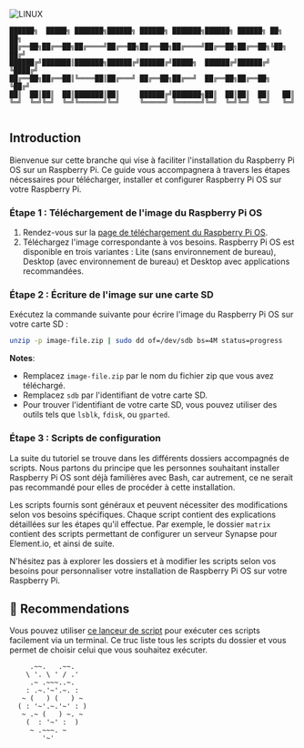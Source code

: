 ![LINUX](https://img.shields.io/badge/LINUX-yellow)

```
██████╗  █████╗ ███████╗██████╗ ██████╗ ███████╗██████╗ ██████╗ ██╗   ██╗
██╔══██╗██╔══██╗██╔════╝██╔══██╗██╔══██╗██╔════╝██╔══██╗██╔══██╗╚██╗ ██╔╝
██████╔╝███████║███████╗██████╔╝██████╔╝█████╗  ██████╔╝██████╔╝ ╚████╔╝ 
██╔══██╗██╔══██║╚════██║██╔═══╝ ██╔══██╗██╔══╝  ██╔══██╗██╔══██╗  ╚██╔╝  
██║  ██║██║  ██║███████║██║     ██████╔╝███████╗██║  ██║██║  ██║   ██║   
╚═╝  ╚═╝╚═╝  ╚═╝╚══════╝╚═╝     ╚═════╝ ╚══════╝╚═╝  ╚═╝╚═╝  ╚═╝   ╚═╝   
                                                                                                        
```

## Introduction

Bienvenue sur cette branche qui vise à faciliter l'installation du Raspberry Pi OS sur un Raspberry Pi. Ce guide vous accompagnera à travers les étapes nécessaires pour télécharger, installer et configurer Raspberry Pi OS sur votre Raspberry Pi.

### Étape 1 : Téléchargement de l'image du Raspberry Pi OS

1. Rendez-vous sur la [page de téléchargement du Raspberry Pi OS](https://www.raspberrypi.org/software/operating-systems/).
2. Téléchargez l'image correspondante à vos besoins. Raspberry Pi OS est disponible en trois variantes : Lite (sans environnement de bureau), Desktop (avec environnement de bureau) et Desktop avec applications recommandées.

### Étape 2 : Écriture de l'image sur une carte SD

Exécutez la commande suivante pour écrire l'image du Raspberry Pi OS sur votre carte SD :

```bash
unzip -p image-file.zip | sudo dd of=/dev/sdb bs=4M status=progress
```

**Notes**:
- Remplacez `image-file.zip` par le nom du fichier zip que vous avez téléchargé.
- Remplacez `sdb` par l'identifiant de votre carte SD.
- Pour trouver l'identifiant de votre carte SD, vous pouvez utiliser des outils tels que `lsblk`, `fdisk`, ou `gparted`.

### Étape 3 : Scripts de configuration

La suite du tutoriel se trouve dans les différents dossiers accompagnés de scripts. Nous partons du principe que les personnes souhaitant installer Raspberry Pi OS sont déjà familières avec Bash, car autrement, ce ne serait pas recommandé pour elles de procéder à cette installation.

Les scripts fournis sont généraux et peuvent nécessiter des modifications selon vos besoins spécifiques. Chaque script contient des explications détaillées sur les étapes qu'il effectue. Par exemple, le dossier `matrix` contient des scripts permettant de configurer un serveur Synapse pour Element.io, et ainsi de suite.

N'hésitez pas à explorer les dossiers et à modifier les scripts selon vos besoins pour personnaliser votre installation de Raspberry Pi OS sur votre Raspberry Pi.

## 💎 Recommendations

Vous pouvez utiliser [ce lanceur de script](https://github.com/SECRET-GUEST/tiny-scripts/tree/ALL/linux/launchers/script%20launcher) pour exécuter ces scripts facilement via un terminal. Ce truc liste tous les scripts du dossier et vous permet de choisir celui que vous souhaitez exécuter.

```
     .~~.   .~~.
    \ '. \ ' / .'
     .~ .~~~..~.
    : .~.'~'.~. :
   ~ (   ) (   ) ~
  ( : '~'.~.'~' : )
   ~ .~ (   ) ~. ~
    (  : '~' :  )
     ~ .~~~. ~
        '~'
```
